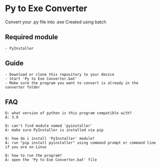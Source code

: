 # Py to Exe Converter
Convert your .py file into .exe
Created using batch

## Required module
```
- PyInstaller
```

## Guide
```
- Download or clone this repository to your device
- Start 'Py to Exe Converter.bat'
- Make sure the program you want to convert is already in the converter folder
```

## FAQ
```
Q: what version of python is this program compatible with?
A: 3.9

Q: can't find module named 'pyinstaller'
A: make sure PyInstaller is installed via pip

Q: how do i install 'PyInstaller' module?
A: run "pip install pyinstaller" using command prompt or command line if you are on Linux

Q: how to run the program?
A: open the 'Py to Exe Converter.bat' file
```

